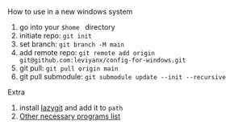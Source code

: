 How to use in a new windows system

1. go into your `$home ` directory
2. initiate repo: `git init`
3. set branch: `git branch -M main`
4. add remote repo: `git remote add origin git@github.com:leviyanx/config-for-windows.git`
5. git pull: `git pull origin main`
6. git pull submodule: `git submodule update --init --recursive`

Extra

1. install [lazygit](https://github.com/jesseduffield/lazygit) and add it to `path`
2. [Other necessary programs list](./packages.md)
